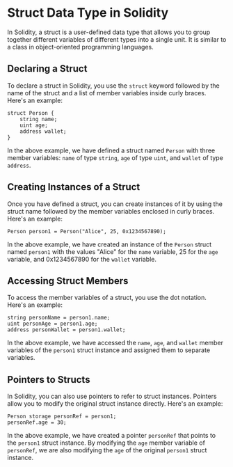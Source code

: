 # Struct Data Type in Solidity

In Solidity, a struct is a user-defined data type that allows you to group together different variables of different types into a single unit. It is similar to a class in object-oriented programming languages.

## Declaring a Struct

To declare a struct in Solidity, you use the `struct` keyword followed by the name of the struct and a list of member variables inside curly braces. Here's an example:

```solidity
struct Person {
    string name;
    uint age;
    address wallet;
}
```

In the above example, we have defined a struct named `Person` with three member variables: `name` of type `string`, `age` of type `uint`, and `wallet` of type `address`.

## Creating Instances of a Struct

Once you have defined a struct, you can create instances of it by using the struct name followed by the member variables enclosed in curly braces. Here's an example:

```solidity
Person person1 = Person("Alice", 25, 0x1234567890);
```

In the above example, we have created an instance of the `Person` struct named `person1` with the values "Alice" for the `name` variable, 25 for the `age` variable, and 0x1234567890 for the `wallet` variable.

## Accessing Struct Members

To access the member variables of a struct, you use the dot notation. Here's an example:

```solidity
string personName = person1.name;
uint personAge = person1.age;
address personWallet = person1.wallet;
```

In the above example, we have accessed the `name`, `age`, and `wallet` member variables of the `person1` struct instance and assigned them to separate variables.

## Pointers to Structs

In Solidity, you can also use pointers to refer to struct instances. Pointers allow you to modify the original struct instance directly. Here's an example:

```solidity
Person storage personRef = person1;
personRef.age = 30;
```

In the above example, we have created a pointer `personRef` that points to the `person1` struct instance. By modifying the `age` member variable of `personRef`, we are also modifying the `age` of the original `person1` struct instance.
